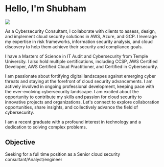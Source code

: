 # Hello, I'm Shubham
<a href="https://www.linkedin.com/in/shubham-patil09/"><img src="https://img.shields.io/badge/-LinkedIn-0072b1?&style=for-the-badge&logo=linkedin&logoColor=white" /></a>

As a Cybersecurity Consultant, I collaborate with clients to assess, design, and implement cloud security solutions in AWS, Azure, and GCP. I leverage my expertise in risk frameworks, information security analysis, and cloud discovery to help them achieve their security and compliance goals.

I have a Masters of Science in IT Audit and Cybersecurity from Temple University. I also hold multiple certifications, including CCSP, AWS Certified Developer, AWS Certified Cloud Practitioner, and Certified in Cybersecurity. 

I am passionate about fortifying digital landscapes against emerging cyber threats and staying at the forefront of cloud security advancements. I am actively involved in ongoing professional development, keeping pace with the ever-evolving cybersecurity landscape. I am excited about the opportunity to contribute my skills and passion for cloud security to innovative projects and organizations. Let's connect to explore collaboration opportunities, share insights, and collectively advance the field of cybersecurity.

I am a recent graduate with a profound interest in technology and a dedication to solving complex problems.

## Objective

Seeking for a full time position as a Senior cloud security consultant/Analyst/engineer


